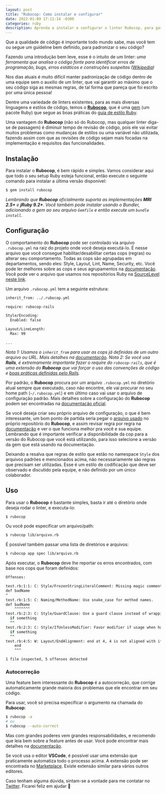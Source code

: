 ```yaml
---
layout: post
title: "Rubocop: Como instalar e configurar"
date: 2022-01-09 17:11:14 -0300
categories: ruby
description: Aprenda a instalar e configurar o linter Rubocop, para garantir a consistência e padronização de sua codebase Ruby.
---
```


Que a qualidade de código é importante todo mundo sabe, mas você tem ou segue um guideline bem definido, para padronizar o seu código?

Fazendo uma introdução bem leve, esse é o intuito de um linter: *uma ferramenta que analisa o código fonte para identificar erros de programação, bugs, erros estáticos e construções suspeitas ([Wikipedia](https://en.wikipedia.org/wiki/Lint_(software)))*

Nos dias atuais é muito difícil manter padronização de código dentro de uma equipe sem o auxilio de um linter, que vai garantir ao máximo que o seu código siga as mesmas regras, de tal forma que pareça que foi escrito por uma única pessoa!

Dentre uma variedade de linters existentes, para as mais diversas linguagens e estilos de código, temos o **[Rubocop](https://github.com/rubocop/rubocop/)**, que é uma [gem](https://rubygems.org/gems/rubocop) (um pacote Ruby) que segue as boas práticas do [guia de estilo Ruby](https://rubystyle.guide/).

Uma vantagem do **Rubocop** (não só do Rubocop, mas qualquer linter diga-se de passagem) é diminuir tempo de revisão de código, pois ele vai evitar muitos problemas como mudanças de estilos ou uma variável não utilizada, fazendo assim com que as revisões de código sejam mais focadas na implementação e requisitos das funcionalidades.

## Instalação

Para instalar o **Rubocop**, é bem rápido e simples. Vamos considerar aqui que todo o seu setup Ruby esteja funcional, então execute o seguinte comando para instalar a última versão disponível:

```bash
$ gem install rubocop
```

_Lembrando que **Rubocop** oficialmente suporta as implementações **MRI 2.5+** e **jRuby 9.2+**.
Você também pode instalar usando o Bundler, adicionando a gem ao seu arquivo `Gemfile` e então execute um `bundle install`._

## Configuração

O comportamento do **Rubocop** pode ser controlado via arquivo `.rubocop.yml` na raiz do projeto onde você deseja executá-lo. É nesse arquivo que você consegue habilitar/desabilitar certas cops (regras) ou alterar seu comportamento.
Todas as cops são agrupadas em departamentos, sendo eles: Style, Layout, Lint, Name, Security, etc. Você pode ler melhores sobre as cops e seus agrupamentos na [documentação](https://docs.rubocop.org/rubocop/cops.html). Você pode ver o arquivo que usamos nos repositórios Ruby na [SourceLevel](https://sourcelevel.io) [neste link](https://github.com/sourcelevel/linters/blob/main/.rubocop.yml).

Um arquivo `.rubocop.yml` tem a seguinte estrutura:

```bash
inherit_from: ../.rubocop.yml

require: rubocop-rails

Style/Encoding:
  Enabled: false

Layout/LineLength:
  Max: 99

...
```

_Nota 1: Usamos o `inherit_from` para usar as cops já definidas de um outro arquivo ou URL. Mais detalhes na [documentação](https://docs.rubocop.org/rubocop/configuration.html#inheritance).
Nota 2: Se você usa **Rails**, é extremamente importante fazer o require do `rubocop-rails`, que é uma extensão do **Rubocop** que vai forçar o uso das convenções de código e [boas práticas definidas pelo Rails](https://rails.rubystyle.guide/)._


Por padrão, o **Rubocop** procura por um arquivo `.rubocop.yml` no diretório atual sempre que executado, caso não encontre, ele vai procurar no seu home path (`~/.rubocop.yml`) e em último caso vai usar o arquivo de configuração padrão. Mais detalhes sobre a configuração do **Rubocop** podem ser encontradas na [documentação oficial](https://docs.rubocop.org/rubocop/configuration.html).

Se você deseja criar seu próprio arquivo de configuração, o que é bem interessante, um bom ponto de partida seria pegar o [arquivo usado](https://github.com/rubocop/rubocop/blob/master/.rubocop.yml) no próprio repositório do **Rubocop**, e assim revisar regra por regra na [documentação](https://docs.rubocop.org/rubocop/cops.html#available-cops) e ver o que funciona melhor pra você e sua equipe. Lembrando que é importante verificar a disponibilidade da cop para a versão do Rubocop que você está utilizando, para isso selecione a versão da gem que está usando na documentação.

Deixando a resalva que regras de estilo que estão no namespace `Style` dos arquivos padrões e mencionados acima, não necessariamente são regras que precisam ser utilizadas. Esse é um estilo de codificação que deve ser observado e discutido pela equipe, e não definido por um único colaborador.

## Uso

Para usar o **Rubocop** é bastante simples, basta ir até o diretório onde deseja rodar o linter, e executa-lo:

```bash
$ rubocop
```

Ou você pode especificar um arquivo/path:

```bash
$ rubocop lib/arquivo.rb
```

É possível também passar uma lista de diretórios e arquivos:

```bash
$ rubocop app spec lib/arquivo.rb
```

Após executar, o **Rubocop** deve lhe reportar os erros encontrados, com base nos cops que foram definidos:

```bash
Offenses:

test.rb:1:1: C: Style/FrozenStringLiteralComment: Missing magic comment # frozen_string_literal: true.
def badName
^
test.rb:1:5: C: Naming/MethodName: Use snake_case for method names.
def badName
    ^^^^^^^
test.rb:2:3: C: Style/GuardClause: Use a guard clause instead of wrapping the code inside a conditional expression.
  if something
  ^^
test.rb:2:3: C: Style/IfUnlessModifier: Favor modifier if usage when having a single-line body. Another good alternative is the usage of control flow &&/||.
  if something
  ^^
test.rb:4:5: W: Layout/EndAlignment: end at 4, 4 is not aligned with if at 2, 2.
    end
    ^^^

1 file inspected, 5 offenses detected
```

### Autocorreção

Uma feature bem interessante do **Rubocop** é a autocorreção, que corrige automaticamente grande maioria dos problemas que ele encontrar em seu código.

Para usar, você só precisa especificar o argumento na chamada do **Rubocop**:

```bash
$ rubocop -a
# ou
$ rubocop --auto-correct
```

Mas com grandes poderes vem grandes responsabilidades, e recomendo que leia bem sobre a feature antes de usar. Você pode encontrar mais detalhes na [documentação](https://docs.rubocop.org/rubocop/usage/auto_correct.html).

Se você usa o editor **VSCode**, é possível usar uma extensão que praticamente automatiza todo o processo acima. A extensão pode ser encontrada no [Marketplace](https://marketplace.visualstudio.com/items?itemName=misogi.ruby-rubocop). Existe extensão similar para vários outros editores.

Caso tenham alguma dúvida, sintam-se a vontade para me contatar no [Twitter](https://twitter.com/garaujodev). Ficarei feliz em ajudar 🙂
